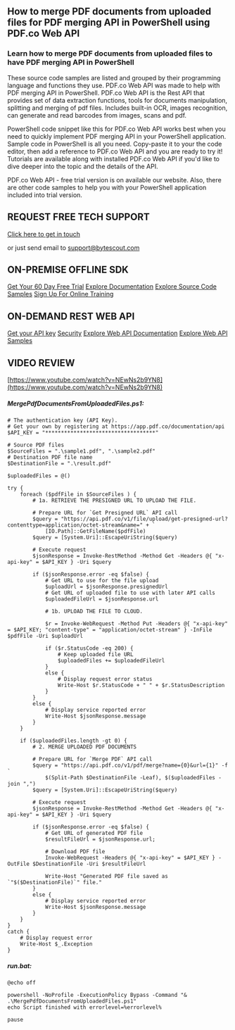 ## How to merge PDF documents from uploaded files for PDF merging API in PowerShell using PDF.co Web API

### Learn how to merge PDF documents from uploaded files to have PDF merging API in PowerShell

These source code samples are listed and grouped by their programming language and functions they use. PDF.co Web API was made to help with PDF merging API in PowerShell. PDF.co Web API is the Rest API that provides set of data extraction functions, tools for documents manipulation, splitting and merging of pdf files. Includes built-in OCR, images recognition, can generate and read barcodes from images, scans and pdf.

PowerShell code snippet like this for PDF.co Web API works best when you need to quickly implement PDF merging API in your PowerShell application. Sample code in PowerShell is all you need. Copy-paste it to your the code editor, then add a reference to PDF.co Web API and you are ready to try it! Tutorials are available along with installed PDF.co Web API if you'd like to dive deeper into the topic and the details of the API.

PDF.co Web API - free trial version is on available our website. Also, there are other code samples to help you with your PowerShell application included into trial version.

## REQUEST FREE TECH SUPPORT

[Click here to get in touch](https://bytescout.zendesk.com/hc/en-us/requests/new?subject=PDF.co%20Web%20API%20Question)

or just send email to [support@bytescout.com](mailto:support@bytescout.com?subject=PDF.co%20Web%20API%20Question) 

## ON-PREMISE OFFLINE SDK 

[Get Your 60 Day Free Trial](https://bytescout.com/download/web-installer?utm_source=github-readme)
[Explore Documentation](https://bytescout.com/documentation/index.html?utm_source=github-readme)
[Explore Source Code Samples](https://github.com/bytescout/ByteScout-SDK-SourceCode/)
[Sign Up For Online Training](https://academy.bytescout.com/)


## ON-DEMAND REST WEB API

[Get your API key](https://app.pdf.co/signup?utm_source=github-readme)
[Security](https://pdf.co/security)
[Explore Web API Documentation](https://apidocs.pdf.co?utm_source=github-readme)
[Explore Web API Samples](https://github.com/bytescout/ByteScout-SDK-SourceCode/tree/master/PDF.co%20Web%20API)

## VIDEO REVIEW

[https://www.youtube.com/watch?v=NEwNs2b9YN8](https://www.youtube.com/watch?v=NEwNs2b9YN8)




<!-- code block begin -->

##### **MergePdfDocumentsFromUploadedFiles.ps1:**
    
```
# The authentication key (API Key).
# Get your own by registering at https://app.pdf.co/documentation/api
$API_KEY = "***********************************"

# Source PDF files
$SourceFiles = ".\sample1.pdf", ".\sample2.pdf"
# Destination PDF file name
$DestinationFile = ".\result.pdf"

$uploadedFiles = @()

try {
    foreach ($pdfFile in $SourceFiles ) {
        # 1a. RETRIEVE THE PRESIGNED URL TO UPLOAD THE FILE.
        
        # Prepare URL for `Get Presigned URL` API call
        $query = "https://api.pdf.co/v1/file/upload/get-presigned-url?contenttype=application/octet-stream&name=" + `
            [IO.Path]::GetFileName($pdfFile)
        $query = [System.Uri]::EscapeUriString($query)

        # Execute request
        $jsonResponse = Invoke-RestMethod -Method Get -Headers @{ "x-api-key" = $API_KEY } -Uri $query
    
        if ($jsonResponse.error -eq $false) {
            # Get URL to use for the file upload 
            $uploadUrl = $jsonResponse.presignedUrl
            # Get URL of uploaded file to use with later API calls
            $uploadedFileUrl = $jsonResponse.url
    
            # 1b. UPLOAD THE FILE TO CLOUD.
    
            $r = Invoke-WebRequest -Method Put -Headers @{ "x-api-key" = $API_KEY; "content-type" = "application/octet-stream" } -InFile $pdfFile -Uri $uploadUrl
            
            if ($r.StatusCode -eq 200) {
                # Keep uploaded file URL
                $uploadedFiles += $uploadedFileUrl
            }
            else {
                # Display request error status
                Write-Host $r.StatusCode + " " + $r.StatusDescription
            }
        }
        else {
            # Display service reported error
            Write-Host $jsonResponse.message
        }
    }

    if ($uploadedFiles.length -gt 0) {
        # 2. MERGE UPLOADED PDF DOCUMENTS
    
        # Prepare URL for `Merge PDF` API call
        $query = "https://api.pdf.co/v1/pdf/merge?name={0}&url={1}" -f `
            $(Split-Path $DestinationFile -Leaf), $($uploadedFiles -join ",")
        $query = [System.Uri]::EscapeUriString($query)
        
        # Execute request
        $jsonResponse = Invoke-RestMethod -Method Get -Headers @{ "x-api-key" = $API_KEY } -Uri $query

        if ($jsonResponse.error -eq $false) {
            # Get URL of generated PDF file
            $resultFileUrl = $jsonResponse.url;
            
            # Download PDF file
            Invoke-WebRequest -Headers @{ "x-api-key" = $API_KEY } -OutFile $DestinationFile -Uri $resultFileUrl

            Write-Host "Generated PDF file saved as `"$($DestinationFile)`" file."
        }
        else {
            # Display service reported error
            Write-Host $jsonResponse.message
        }   
    }
}
catch {
    # Display request error
    Write-Host $_.Exception
}

```

<!-- code block end -->    

<!-- code block begin -->

##### **run.bat:**
    
```
@echo off

powershell -NoProfile -ExecutionPolicy Bypass -Command "& .\MergePdfDocumentsFromUploadedFiles.ps1"
echo Script finished with errorlevel=%errorlevel%

pause
```

<!-- code block end -->
